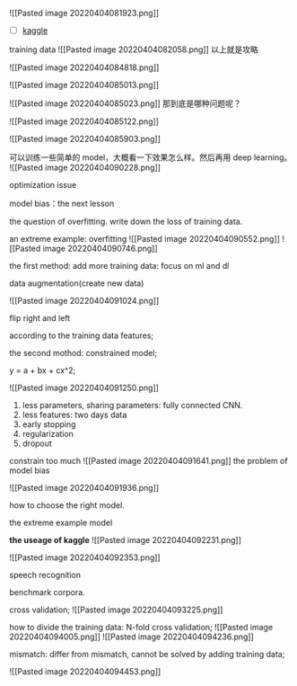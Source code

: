 ![[Pasted image 20220404081923.png]]
- [ ] [kaggle](https://www.kaggle.com/)

training data
![[Pasted image 20220404082058.png]]
以上就是攻略

![[Pasted image 20220404084818.png]]

![[Pasted image 20220404085013.png]]

![[Pasted image 20220404085023.png]]
那到底是哪种问题呢？

![[Pasted image 20220404085122.png]]

![[Pasted image 20220404085903.png]]

可以训练一些简单的 model，大概看一下效果怎么样。然后再用 deep learning。
![[Pasted image 20220404090228.png]]

optimization issue

model bias：the next lesson

the question of overfitting. write down the loss of training data.

an extreme example: overfitting
![[Pasted image 20220404090552.png]]
![[Pasted image 20220404090746.png]]

the first method: add more training data: focus on ml and dl

data augmentation(create new data)

![[Pasted image 20220404091024.png]]

flip right and left

according to the training data features;

the second mothod: constrained model;

y = a + bx + cx^2;

![[Pasted image 20220404091250.png]]

1. less parameters, sharing parameters: fully connected CNN.
2. less features: two days data
3. early stopping
4. regularization
5. dropout

constrain too much
![[Pasted image 20220404091641.png]]
the problem of model bias

![[Pasted image 20220404091936.png]]

how to choose the right model.

the extreme example model

**the useage of kaggle**
![[Pasted image 20220404092231.png]]

![[Pasted image 20220404092353.png]]

speech recognition

benchmark corpora. 

cross validation;
![[Pasted image 20220404093225.png]]

how to divide the training data: N-fold cross validation;
![[Pasted image 20220404094005.png]]
![[Pasted image 20220404094236.png]]

mismatch: differ from mismatch, cannot be solved by adding training data;

 ![[Pasted image 20220404094453.png]]







